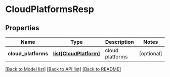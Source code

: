 # CloudPlatformsResp

## Properties
Name | Type | Description | Notes
------------ | ------------- | ------------- | -------------
**cloud_platforms** | [**list[CloudPlatform]**](CloudPlatform.md) | cloud platforms | [optional] 

[[Back to Model list]](../README.md#documentation-for-models) [[Back to API list]](../README.md#documentation-for-api-endpoints) [[Back to README]](../README.md)


